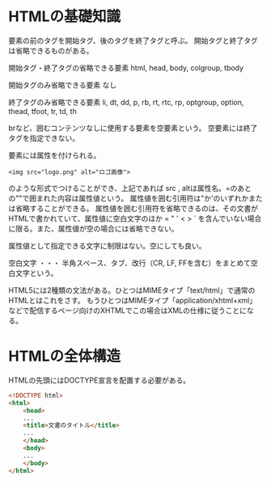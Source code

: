 # HTMLの基礎知識

要素の前のタグを開始タグ、後のタグを終了タグと呼ぶ。
開始タグと終了タグは省略できるものがある。

開始タグ・終了タグの省略できる要素
html, head, body, colgroup, tbody

開始タグのみ省略できる要素
なし

終了タグのみ省略できる要素
li, dt, dd, p, rb, rt, rtc, rp, optgroup, option, thead, tfoot, tr, td, th

brなど、囲むコンテンツなしに使用する要素を空要素という。
空要素には終了タグを指定できない。

要素には属性を付けられる。

`<img src="logo.png" alt="ロゴ画像">`

のような形式でつけることができ、上記であれば
src , altは属性名。=のあとの""で囲まれた内容は属性値という。
属性値を囲む引用符は"か'のいずれかまたは省略することができる。
属性値を囲む引用符を省略できるのは、その文書がHTMLで書かれていて、属性値に空白文字のほか
= " ' < > ` を含んでいない場合に限る。また、属性値が空の場合には省略できない。

属性値として指定できる文字に制限はない。空にしても良い。

空白文字 ・・・ 半角スペース、タブ、改行（CR, LF, FFを含む）をまとめて空白文字という。


HTML5には2種類の文法がある。ひとつはMIMEタイプ「text/html」で通常のHTMLとはこれをさす。
もうひとつはMIMEタイプ「application/xhtml+xml」などで配信するページ向けのXHTMLでこの場合はXMLの仕様に従うことになる。

# HTMLの全体構造

HTMLの先頭にはDOCTYPE宣言を配置する必要がある。

```html
<!DOCTYPE html>
<html>
    <head>
    ...
    <title>文書のタイトル</title>
    ...
    </head>
    <body>
    ...
    </body>
</html>
```
